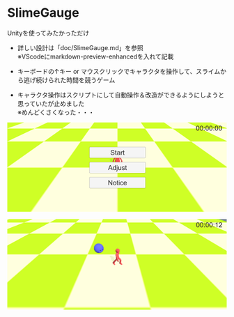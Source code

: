 # SlimeGauge
Unityを使ってみたかっただけ

- 詳しい設計は「doc/SlimeGauge.md」を参照  
  ※VScodeにmarkdown-preview-enhancedを入れて記載  

- キーボードの↑キー or マウスクリックでキャラクタを操作して、スライムから逃げ続けられた時間を競うゲーム  
- キャラクタ操作はスクリプトにして自動操作＆改造ができるようにしようと思っていたが止めました  
  ※めんどくさくなった・・・  

![Sample1](./doc/img/view.png)  

![Sample2](./doc/img/play.png)  
